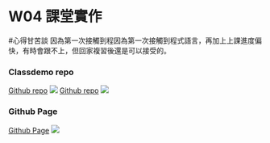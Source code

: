 # W04 課堂實作

#心得甘苦談
因為第一次接觸到程因為第一次接觸到程式語言，再加上上課進度偏快，有時會跟不上，但回家複習後還是可以接受的。

### Classdemo repo

[Github repo](https://github.com/benny210410493/1101-classdemo2-210410493)
![](https://i.imgur.com/0D71vBI.jpg)
[Github repo](http://127.0.0.1:5500/index.html)
![](https://i.imgur.com/GReJnQ4.jpg)

### Github Page

[Github Page](http://127.0.0.1:5500/self-learning/MyPhotoGallery.html)
![](https://i.imgur.com/wekVX81.jpg)

```

```

